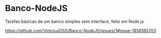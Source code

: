 # Banco-NodeJS
Tarefas básicas de um banco simples sem interface, feito em Node.js

https://github.com/ViniciusDSS/Banco-NodeJS/issues/1#issue-1858185703
